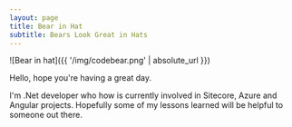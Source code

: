 ```yaml
---
layout: page
title: Bear in Hat
subtitle: Bears Look Great in Hats
---
```


<p class="text-center">
![Bear in hat]({{ '/img/codebear.png' | absolute_url }})
</p>

Hello, hope you're having a great day.

I'm .Net developer who how is currently involved in Sitecore, Azure and Angular projects.  Hopefully some of my lessons learned will be helpful to someone out there.
